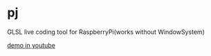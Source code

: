 # pj
GLSL live coding tool for RaspberryPi(works without WindowSystem)

[demo in youtube](https://www.youtube.com/watch?v=D35dL-3vLhs)
